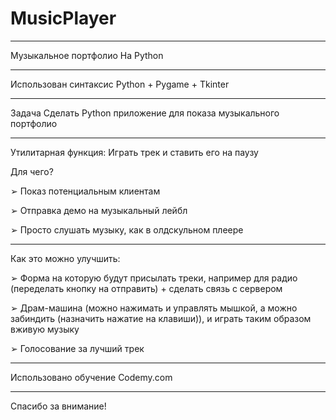 # MusicPlayer

----------------------

Музыкальное портфолио На Python

----------------------

Использован синтаксис Python + Pygame + Tkinter

----------------------

Задача
Сделать Python приложение для показа музыкального портфолио

----------------------

Утилитарная функция: 
Играть трек и ставить его на паузу

Для чего?

➢ Показ потенциальным клиентам

➢ Отправка демо на музыкальный лейбл

➢ Просто слушать музыку, как в олдскульном плеере

----------------------

Как это можно улучшить:

➢ Форма на которую будут присылать треки, например для радио (переделать кнопку на отправить) + сделать связь с сервером

➢ Драм-машина (можно нажимать и управлять мышкой, а можно забиндить (назначить нажатие на клавиши)), и играть таким образом вживую музыку

➢ Голосование за лучший трек

----------------------

Использовано обучение Codemy.com

----------------------

Спасибо за внимание!

